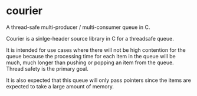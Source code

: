 # courier
A thread-safe multi-producer / multi-consumer queue in C.

Courier is a sinlge-header source library in C for a threadsafe queue. 

It is intended for use cases where there will not be high contention for the queue because the 
processing time for each item in the queue will be much, much longer than pushing or popping an 
item from the queue. Thread safety is the primary goal.

It is also expected that this queue will only pass pointers since the items are expected to take a
large amount of memory.
